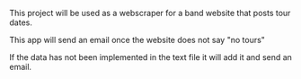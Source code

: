 This project will be used as a webscraper for a band website that posts tour dates.

This app will send an email once the website does not say "no tours"

If the data has not been implemented in the text file it will add it and send an email.